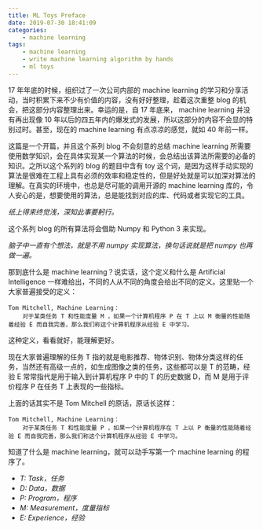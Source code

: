 ```yaml
---
title: ML Toys Preface
date: 2019-07-30 18:41:09
categories:
    - machine learning
tags: 
    - machine learning
    - write machine learning algorithm by hands
    - ml toys
---
```


17 年年底的时候，组织过了一次公司内部的 machine learning 的学习和分享活动，当时积累下来不少有价值的内容，没有好好整理，趁着这次重整 blog 的机会，把这部分内容整理出来。幸运的是，自 17 年底来， machine learning 并没有再出现像 10 年以后的四五年内的爆发式的发展，所以这部分的内容不会显的特别过时。甚至，现在的 machine learning 有点凉凉的感觉，就如 40 年前一样。

<!-- more -->

这篇是一个开篇，并且这个系列 blog 不会刻意的总结 machine learning 所需要使用数学知识，会在具体实现某一个算法的时候，会总结出该算法所需要的必备的知识。之所以这个系列的 blog 的题目中含有 toy 这个词，是因为这样手动实现的算法是很难在工程上具有必须的效率和稳定性的，但是好处就是可以加深对算法的理解。在真实的环境中，也总是尽可能的调用开源的 machine learning 库的，令人安心的是，想要使用的算法，总是能找到对应的库、代码或者实现它的工具。

*纸上得来终觉浅，深知此事要躬行。*

这个系列 blog 的所有算法将会借助 Numpy 和 Python 3 来实现。

*脑子中一直有个想法，就是不用 numpy 实现算法，换句话说就是把 numpy 也再做一遍。*

那到底什么是 machine learning？说实话，这个定义和什么是 Artificial Intelligence 一样难给出，不同的人从不同的角度会给出不同的定义。这里贴一个大家普遍接受的定义：

    Tom Mitchell, Machine Learning：
        对于某类任务 T 和性能度量 M ，如果一个计算机程序 P 在 T 上以 M 衡量的性能随着经验 E 而自我完善，那么我们称这个计算机程序从经验 E 中学习。 

这种定义，看看就好，能理解更好。

现在大家普遍理解的任务 T 指的就是电影推荐、物体识别、物体分类这样的任务，当然还有高级一点的，如生成图像之类的任务，这些都可以是 T 的范畴，经验 E 常常指代是用于输入到计算机程序 P 中的 T 的历史数据 D，而 M 是用于评价程序 P 在任务 T 上表现的一些指标。

上面的话其实不是 Tom Mitchell 的原话，原话长这样：

    Tom Mitchell, Machine Learning：
        对于某类任务 T 和性能度量 P ，如果一个计算机程序在 T 上以 P 衡量的性能随着经验 E 而自我完善，那么我们称这个计算机程序从经验 E 中学习。 

知道了什么是 machine learning，就可以动手写第一个 machine learning 的程序了。

- *T: Task，任务*
- *D: Data，数据*
- *P: Program，程序*
- *M: Measurement，度量指标*
- *E: Experience，经验*